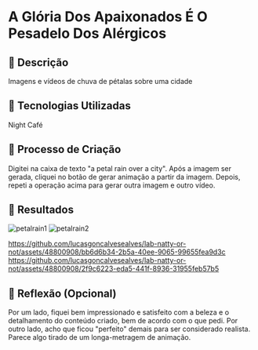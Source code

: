 # A Glória Dos Apaixonados É O Pesadelo Dos Alérgicos

## 📒 Descrição
Imagens e vídeos de chuva de pétalas sobre uma cidade

## 🤖 Tecnologias Utilizadas
Night Café

## 🧐 Processo de Criação
Digitei na caixa de texto "a petal rain over a city".
Após a imagem ser gerada, cliquei no botão de gerar animação a partir da imagem.
Depois, repeti a operação acima para gerar outra imagem e outro vídeo.

## 🚀 Resultados
![petalrain1](https://github.com/lucasgoncalvesealves/lab-natty-or-not/assets/48800908/a14800e4-e721-417c-b820-9e2088ef4e17)
![petalrain2](https://github.com/lucasgoncalvesealves/lab-natty-or-not/assets/48800908/7f571a78-2981-4ee7-ad88-3097480dc79b)

https://github.com/lucasgoncalvesealves/lab-natty-or-not/assets/48800908/bb6d6b34-2b5a-40ee-9065-99655fea9d3c
https://github.com/lucasgoncalvesealves/lab-natty-or-not/assets/48800908/2f9c6223-eda5-441f-8936-31955feb57b5

## 💭 Reflexão (Opcional)
Por um lado, fiquei bem impressionado e satisfeito com a beleza e o detalhamento do conteúdo criado, bem de acordo com o que pedi.
Por outro lado, acho que ficou "perfeito" demais para ser considerado realista. Parece algo tirado de um longa-metragem de animação.
